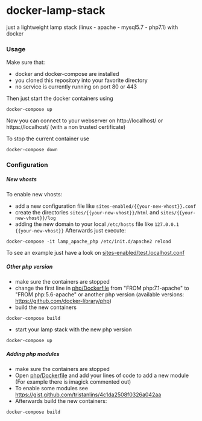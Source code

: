# docker-lamp-stack
just a lightweight lamp stack (linux - apache - mysql5.7 - php7.1) with docker

### Usage
Make sure that: 
- docker and docker-compose are installed
- you cloned this repository into your favorite directory
- no service is currently running on port 80 or 443

Then just start the docker containers using
```
docker-compose up
```
Now you can connect to your webserver on http://localhost/ or https://localhost/ (with a non trusted certificate)

To stop the current container use
```
docker-compose down
```

### Configuration
##### New vhosts
To enable new vhosts:
- add a new configuration file like `sites-enabled/{{your-new-vhost}}.conf`
- create the directories `sites/{{your-new-vhost}}/html` and `sites/{{your-new-vhost}}/log`
- adding the new domain to your local `/etc/hosts` file like `127.0.0.1 {{your-new-vhost}}`
Afterwards just execute:
```
docker-compose -it lamp_apache_php /etc/init.d/apache2 reload
```
To see an example just have a look on [sites-enabled/test.localhost.conf](./sites-enabled/test.localhost.conf) 
##### Other php version
- make sure the containers are stopped
- change the first line in [php/Dockerfile](./php/Dockerfile) from "FROM php:7.1-apache" to "FROM php:5.6-apache" or another php version (available versions: https://github.com/docker-library/php)
- build the new containers
```
docker-compose build
``` 
- start your lamp stack with the new php version
```
docker-compose up
```
##### Adding php modules
- make sure the containers are stopped
- Open [php/Dockerfile](./php/Dockerfile) and add your lines of code to add a new module (For example there is imagick commented out)
- To enable some modules see https://gist.github.com/tristanlins/4c1da2508f0326a042aa
- Afterwards build the new containers:
```
docker-compose build
``` 

